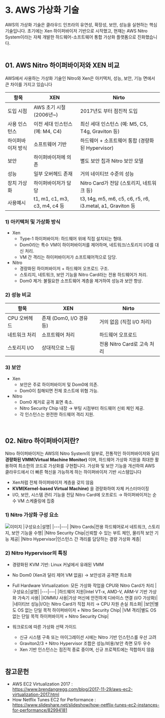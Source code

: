 # 3. AWS 가상화 기술
AWS의 가상화 기술은 클라우드 인프라의 유연성, 확장성, 보안, 성능을 실현하는 핵심 기술입니다. 초기에는 Xen 하이퍼바이저 기반으로 시작했고, 현재는 AWS Nitro System이라는 자체 개발한 하드웨어-소프트웨어 통합 가상화 플랫폼으로 진화했습니다.
</br></br>

## 01. AWS Nitro 하이퍼바이저와 XEN 비교
AWS에서 사용하는 가상화 기술인 Nitro와 Xen은 아키텍처, 성능, 보안, 기능 면에서 큰 차이를 가지고 있습니다

|항목|XEN|Nirto|
|------|---|---|
|도입 시점|AWS 초기 시절(2006년~)|2017년도 부터 점진적 도입|
|사용 인스턴스|이전 세대 인스턴스 (예: M4, C4)|최신 세대 인스턴스 (예: M5, C5, T4g, Graviton 등)|
|하이퍼바이저 방식|소프트웨어 기반|하드웨어 + 소프트웨어 통합 (경량화된 Hypervisor)|
|보안|하이퍼바이저에 의존|별도 보안 칩과 Nitro 보안 모델|
|성능|일부 오버헤드 존재|거의 네이티브 수준의 성능|
|장치 가상화|하이퍼바이저가 담당|Nitro Card가 전담 (스토리지, 네트워크 등)|
|사용예시|t1, m1, c1, m3, c3, m4, c4 등|t3, t4g, m5, m6, c5, c6, r5, r6, i3.metal, a1, Graviton 등|

### 1) 아키텍처 및 가상화 방식
- Xen
  - Type-1 하이퍼바이저: 하드웨어 위에 직접 설치되는 형태.
  - Dom0라는 특수 VM이 하이퍼바이저를 제어하며, 네트워크/스토리지 I/O를 대신 처리.
  - VM 간 격리는 하이퍼바이저가 소프트웨어적으로 담당.
- Nitro
  - 경량화된 하이퍼바이저 + 하드웨어 오프로드 구조.
  - 스토리지, 네트워크, 보안 기능을 Nitro Card라는 전용 하드웨어가 처리.
  - Dom0 제거: 불필요한 소프트웨어 계층을 제거하여 성능과 보안 향상.
### 2) 성능 비교
|항목|XEN|Nirto|
|---|---|-----|
|CPU 오버헤드|존재 (Dom0, I/O 경유 등)|거의 없음 (직접 I/O 처리)|
|네트워크 처리|소프트웨어 처리|하드웨어 오프로드|
|스토리지 I/O|상대적으로 느림|전용 Nitro Card로 고속 처리|
### 3) 보안
- Xen
  - 보안은 주로 하이퍼바이저 및 Dom0에 의존.
  - Dom0이 침해되면 전체 호스트에 위협 가능.
- Nitro
  - Dom0 제거로 공격 표면 축소.
  - Nitro Security Chip 내장 → 부팅 시점부터 하드웨어 신뢰 체인 제공.
  - 각 인스턴스는 완전한 하드웨어 격리 지원.
</br>

## 02. Nitro 하이퍼바이저란?
Nitro 하이퍼바이저는 AWS의 Nitro System의 일부로, 전통적인 하이퍼바이저와 달리 **경량화된 VMM(Virtual Machine Monitor)** 이며, 하드웨어 가상화 지원을 최대한 활용하여 최소한의 코드로 가상화를 구현합니다. 가상화 및 보안 기능을 개선하여 AWS 클라우드에서 더 빠른 혁신을 가능하게 하는 하이퍼바이저 기반 시스템입니다
- Xen처럼 전체 하이퍼바이저 계층을 갖지 않음
- **KVM(Kernel-based Virtual Machine)** 을 경량화하여 자체 커스터마이징
- I/O, 보안, 시스템 관리 기능을 전담 Nitro Card에 오프로드 → 하이퍼바이저는 순수 VM 스케줄링에 집중

### 1) Nitro 가상화 구성 요소
![이미지](https://github.com/user-attachments/assets/6094aa73-f373-4ca7-8561-c3b18a42e46b)
|구성요소|설명|
|---|---|
|Nitro Cards|전용 하드웨어로서 네트워크, 스토리지, 보안 기능을 수행|
|Nitro Security Chip|신뢰할 수 있는 부트 체인, 물리적 보안 기능 제공|
|Nitro Hypervisor|인스턴스 간 격리를 담당하는 경량 가상화 계층|

### 2) Nitro Hypervisor의 특징
- 경량화된 KVM 기반: Linux 커널에서 유래된 VMM
- No Dom0 (Xen과 달리 제어 VM 없음) → 보안성과 공격면 최소화
- Full Hardware Virtualization: 모든 가상화 작업을 CPU와 Nitro Card가 처리
|구성요소|설명|
|---|---|
|하드웨어 지원|Intel VT-x, AMD-V, ARM-V 기반 가상화 가속기 사용|
|IOMMU 사용|가상 머신에 안전하게 디바이스 연결 (I/O 가상화)|
|네이티브 성능|I/O는 Nitro Card가 직접 처리 → CPU 자원 손실 최소화|
|보안|별도 OS 없는 단일 목적 하이퍼바이저 + Nitro Security Chip|
|VM 격리|별도 OS 없는 단일 목적 하이퍼바이저 + Nitro Security Chip|

- 워크로드에 따른 가상화 선택 가이드
  - 신규 시스템 구축 또는 마이그레이션 시에는 Nitro 기반 인스턴스를 우선 고려
  - Graviton2/3 + Nitro Hypervisor 조합은 성능/비용/보안 측면 모두 우수
  - Xen 기반 인스턴스는 점진적 종료 중이며, 신규 프로젝트에는 적합하지 않음
</br></br>

## 참고문헌
- AWS EC2 Virtualization 2017 : https://www.brendangregg.com/blog/2017-11-29/aws-ec2-virtualization-2017.html
- How Netflix Tunes EC2 for Performance : https://www.slideshare.net/slideshow/how-netflix-tunes-ec2-instances-for-performance/82994181
</br>
